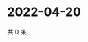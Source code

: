 # 2022-04-20

共 0 条

<!-- BEGIN WEIBO -->
<!-- 最后更新时间 Wed Apr 20 2022 21:38:45 GMT+0800 (China Standard Time) -->

<!-- END WEIBO -->

